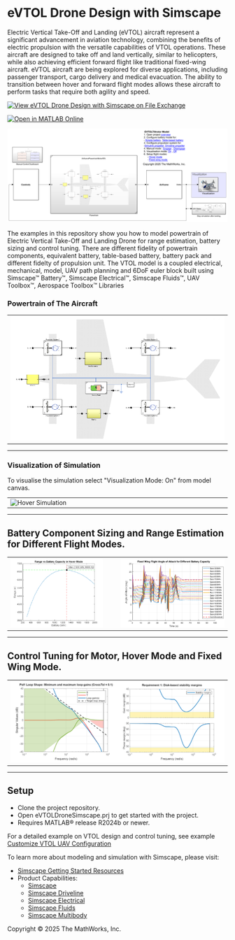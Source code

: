 # eVTOL Drone Design with Simscape


Electric Vertical Take-Off and Landing (eVTOL) aircraft represent a significant advancement 
in aviation technology, combining the benefits of electric propulsion with the versatile 
capabilities of VTOL operations. These aircraft are designed to take off and land vertically, 
similar to helicopters, while also achieving efficient forward flight like traditional fixed-wing 
aircraft. 
eVTOL aircraft are being explored for diverse applications, including passenger transport, cargo delivery and
 medical evacuation. The ability to transition between hover and forward flight modes
 allows these aircraft to perform tasks that require both agility and speed.



[![View ​​eVTOL Drone Design with Simscape on File Exchange](https://www.mathworks.com/matlabcentral/images/matlab-file-exchange.svg)](https://www.mathworks.com/matlabcentral/fileexchange/180791-evtol-drone-design-with-simscape)


[![Open in MATLAB Online](https://www.mathworks.com/images/responsive/global/open-in-matlab-online.svg)](https://matlab.mathworks.com/open/github/v1?repo=simscape/eVTOL-Drone-Simscape)

<img src="Overview/html/EVTOLDesignOverview_01.png"
 alt="Screenshot of powertrain subsystem"
 width="1000">  

The examples in this repository show you how to model powertrain of 
Electric Vertical Take-Off and Landing Drone for range estimation, battery sizing and control tuning. There are 
different fidelity of powertrain components, equivalent battery, table-based battery, battery pack and different 
fidelty of propulsion unit. The VTOL model is a coupled electrical, mechanical, model, UAV path planning and 6DoF euler 
block built using Simscape&trade; Battery&trade;, Simscape Electrical&trade;, Simscape Fluids&trade;, UAV Toolbox&trade;, 
Aerospace Toolbox&trade; Libraries

### **Powertrain of The Aircraft** ###
 
<table>
  <tr>
    <td class="image-column" width=1000><img src="Images/Powertrain.png" alt="Powertrain"></td>
  </tr>
</table>
 
<hr color="gray" size="10">

### **Visualization of Simulation** ###

To visualise the simulation select "Visualization Mode: On" from model canvas.
<table>
  <tr>
    <td class="image-column" width=1000><img src="Images/HoverSim.gif" alt="Hover Simulation"></td>
  </tr>
</table>
 
<hr color="gray" size="10">


## **Battery Component Sizing and Range Estimation for Different Flight Modes.** ##

<table>
  <tr>
    <td class="image-column" width=400><img src="Images/HoverRangePlot.png" alt="Hover range plot"></td>
    <td class="text-column" width=25></td>
    <td class="image-column" width=450><img src="Images/AngleOfAttackPlot.png" alt="Angle of attack plot"></td>
  </tr>
</table>
 
<hr color="gray" size="10">

## **Control Tuning for Motor, Hover Mode and Fixed Wing Mode.** ##

<table>
  <tr>
    <td class="image-column" width=1000><img src="Images/MotorTuningPlots.png" alt="Motor tuning"></td>
  </tr>
</table>
 
<hr color="gray" size="10">

## Setup 
* Clone the project repository.
* Open eVTOLDroneSimscape.prj to get started with the project. 
* Requires MATLAB&reg; release R2024b or newer.

For a detailed example on VTOL design and control tuning, see example
[Customize VTOL UAV Configuration](https://www.mathworks.com/help/uav/ug/customize-vtol-configuration.html)

To learn more about modeling and simulation with Simscape, please visit:
* [Simscape Getting Started Resources](https://www.mathworks.com/solutions/physical-modeling/resources.html)
* Product Capabilities:
   * [Simscape](https://www.mathworks.com/products/simscape.html)
   * [Simscape Driveline](https://www.mathworks.com/products/simscape-driveline.html)
   * [Simscape Electrical](https://www.mathworks.com/products/simscape-electrical.html)
   * [Simscape Fluids](https://www.mathworks.com/products/simscape-fluids.html)
   * [Simscape Multibody](https://www.mathworks.com/products/simscape-multibody.html)

Copyright &copy; 2025 The MathWorks, Inc.
